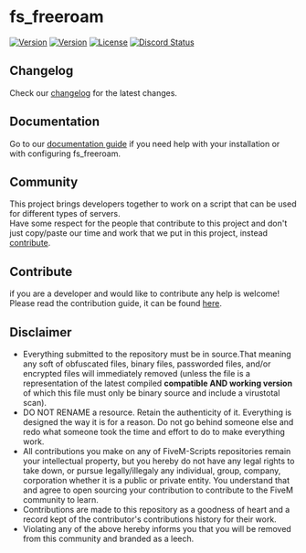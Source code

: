 # fs_freeroam
[![Version](https://img.shields.io/badge/stable-0.1.4-brightgreen.svg)](https://github.com/FiveM-Scripts/fs_freeroam/tree/v0.1.4)
[![Version](https://img.shields.io/badge/unstable-0.1.5-orange.svg)](https://github.com/FiveM-Scripts/fs_freeroam)
[![License](https://img.shields.io/badge/license-GPL3-blue.svg)](LICENSE)
<a href="https://discord.gg/eNJraMf"><img alt="Discord Status" src="https://discordapp.com/api/guilds/285462938691567627/widget.png"></a>

## Changelog
Check our [changelog](CHANGELOG.MD) for the latest changes.

## Documentation
Go to our [documentation guide](https://fs-freeroam.readme.io) if you need help with your installation or with configuring fs_freeroam.

## Community   
This project brings developers together to work on a script that can be used for different types of servers.  
Have some respect for the people that contribute to this project and don't just copy/paste our time and work that we put in this project, instead [contribute](CONTRIBUTING.MD).

## Contribute
if you are a developer and  would like to contribute any help is welcome!   
Please read the contribution guide, it can be found [here](CONTRIBUTING.MD).

## Disclaimer
- Everything submitted to the repository must be in source.That meaning any soft of obfuscated files, binary files, passworded files, and/or encrypted files will immediately removed (unless the file is a representation of the latest compiled **compatible AND working version** of which this file must only be binary source and include a virustotal scan).
- DO NOT RENAME a resource. Retain the authenticity of it. Everything is designed the way it is for a reason. Do not go behind someone else and redo what someone took the time and effort to do to make everything work.
- All contributions you make on any of FiveM-Scripts repositories remain your intellectual property, but you hereby do not have any legal rights to take down, or pursue legally/illegaly any individual, group, company, corporation whether it is a public or private entity. You understand that and agree to open sourcing your contribution to contribute to the FiveM community to learn.
- Contributions are made to this repository as a goodness of heart and a record kept of the contributor's contributions history for their work.
- Violating any of the above hereby informs you that you will be removed from this community and branded as a leech.
